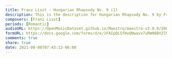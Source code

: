 ```yaml
---
title: Franz Liszt - Hungarian Rhapsody No. 9 (1)
description: This is the description for Hungarian Rhapsody No. 9 by Franz Liszt
composers: [Franz Liszt]
periods: [Romantic]
audioURL: https://OpenMusicDataset.github.io/Maestro/maestro-v3.0.0/2008/MIDI-Unprocessed_04_R1_2008_01-04_ORIG_MID--AUDIO_04_R1_2008_wav--4.midi
formURL: https://docs.google.com/forms/d/e/1FAIpQLSfHvQNwavx7uRW06BV2lM35-1LQkxDiV77u_DG-n5uPMhHqIg/viewform
comments: true
share: true
date: 2021-08-08T07:43:13-06:00
---
```

